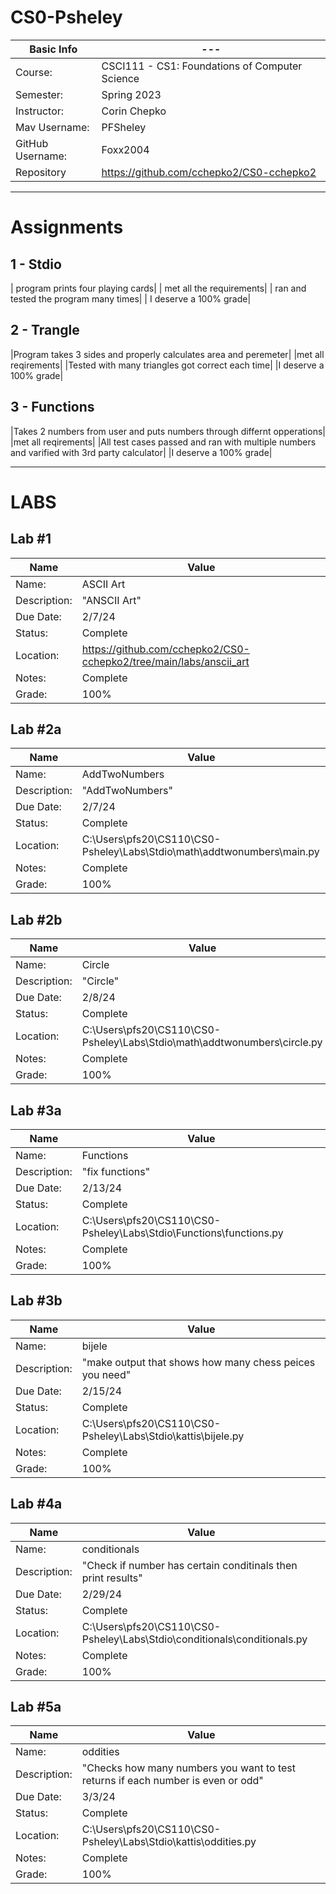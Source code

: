 # CS0-Psheley

| Basic Info | --- |
| --- | ---|
| Course: | CSCI111 - CS1: Foundations of Computer Science |
| Semester: | Spring 2023 |
| Instructor: | Corin Chepko |
| Mav Username: | PFSheley |
| GitHub Username: | Foxx2004 |
| Repository | https://github.com/cchepko2/CS0-cchepko2 |

_______________________________________________________________________________________________________________
# Assignments

## 1 - Stdio
| program prints four playing cards|
| met all the requirements|
| ran and tested the program many times|
| I deserve a 100% grade|

## 2 - Trangle
|Program takes 3 sides and properly calculates area and peremeter|
|met all reqirements|
|Tested with many triangles got correct each time|
|I deserve a 100% grade|

## 3 - Functions
|Takes 2 numbers from user and puts numbers through differnt opperations|
|met all reqirements|
|All test cases passed and ran with multiple numbers and varified with 3rd party calculator|
|I deserve a 100% grade|

_______________________________________________________________________________________________________________

# LABS

## Lab #1
| Name | Value |
| --- | --- |
| Name: | ASCII Art |
| Description: | "ANSCII Art" |
| Due Date: | 2/7/24 |
| Status: | Complete |
| Location: | https://github.com/cchepko2/CS0-cchepko2/tree/main/labs/anscii_art |
| Notes: | Complete |
| Grade: | 100% |

## Lab #2a
| Name | Value |
| --- | --- |
| Name: | AddTwoNumbers |
| Description: | "AddTwoNumbers" |
| Due Date: | 2/7/24 |
| Status: | Complete |
| Location: | C:\Users\pfs20\CS110\CS0-Psheley\Labs\Stdio\math\addtwonumbers\main.py |
| Notes: | Complete |
| Grade: | 100% |

## Lab #2b
| Name | Value |
| --- | --- |
| Name: | Circle |
| Description: | "Circle" |
| Due Date: | 2/8/24 |
| Status: | Complete |
| Location: | C:\Users\pfs20\CS110\CS0-Psheley\Labs\Stdio\math\addtwonumbers\circle.py |
| Notes: | Complete |
| Grade: | 100% |

## Lab #3a
| Name | Value |
| --- | --- |
| Name: | Functions |
| Description: | "fix functions" |
| Due Date: | 2/13/24 |
| Status: | Complete |
| Location: |C:\Users\pfs20\CS110\CS0-Psheley\Labs\Stdio\Functions\functions.py|
| Notes: | Complete |
| Grade: | 100% |

## Lab #3b
| Name | Value |
| --- | --- |
| Name: | bijele |
| Description: | "make output that shows how many chess peices you need" |
| Due Date: | 2/15/24 |
| Status: | Complete |
| Location: |C:\Users\pfs20\CS110\CS0-Psheley\Labs\Stdio\kattis\bijele.py|
| Notes: | Complete |
| Grade: | 100% |

## Lab #4a
| Name | Value |
| --- | --- |
| Name: | conditionals |
| Description: | "Check if number has certain conditinals then print results" |
| Due Date: | 2/29/24 |
| Status: | Complete |
| Location: |C:\Users\pfs20\CS110\CS0-Psheley\Labs\Stdio\conditionals\conditionals.py|
| Notes: | Complete |
| Grade: | 100% |

## Lab #5a
| Name | Value |
| --- | --- |
| Name: | oddities |
| Description: | "Checks how many numbers you want to test returns if each number is even or odd" |
| Due Date: | 3/3/24 |
| Status: | Complete |
| Location: |C:\Users\pfs20\CS110\CS0-Psheley\Labs\Stdio\kattis\oddities.py|
| Notes: | Complete |
| Grade: | 100% |
